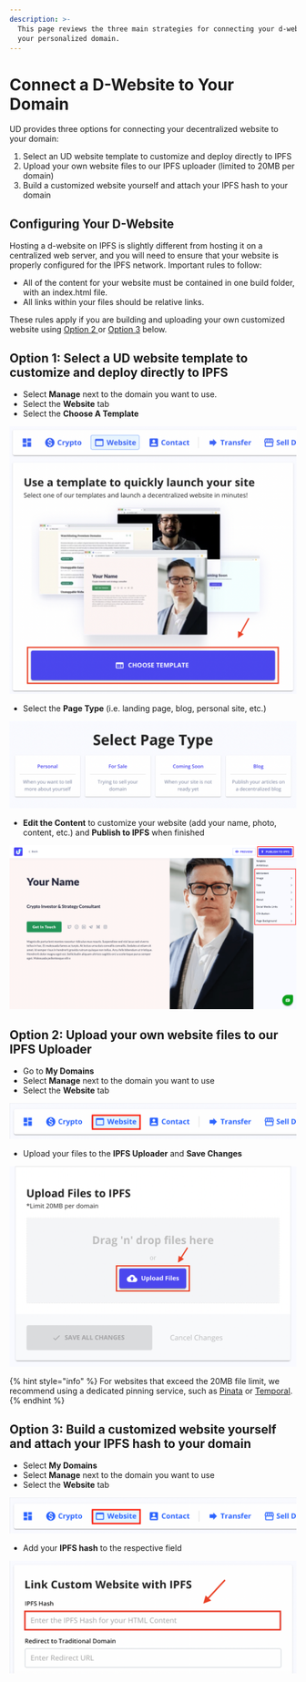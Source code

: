 ```yaml
---
description: >-
  This page reviews the three main strategies for connecting your d-website to
  your personalized domain.
---
```


# Connect a D-Website to Your Domain

UD provides three options for connecting your decentralized website to your domain:

1. Select an UD website template to customize and deploy directly to IPFS
2. Upload your own website files to our IPFS uploader \(limited to 20MB per domain\)
3. Build a customized website yourself and attach your IPFS hash to your domain

## Configuring Your D-Website

Hosting a d-website on IPFS is slightly different from hosting it on a centralized web server, and you will need to ensure that your website is properly configured for the IPFS network. Important rules to follow:

* All of the content for your website must be contained in one build folder, with an index.html file.
* All links within your files should be relative links.

These rules apply if you are building and uploading your own customized website using [Option 2 ](./#option-2-upload-your-own-website-files-to-our-ipfs-uploader)or [Option 3](./#option-3-build-a-customized-website-yourself-and-attach-your-ipfs-hash-to-your-domain) below.

## Option 1: Select a UD website template to customize and deploy directly to IPFS

* Select **Manage** next to the domain you want to use.
* Select the **Website** tab
* Select the **Choose A Template**

![How to select &quot;Choose a Template&quot; from the Website tab](../../.gitbook/assets/choose-website-template.png)

* Select the **Page Type** \(i.e. landing page, blog, personal site, etc.\)

![How to select the &quot;Page Type&quot; or type of template to install ](../../.gitbook/assets/choose-page-template-type.png)

* **Edit the Content** to customize your website \(add your name, photo, content, etc.\) and **Publish to IPFS** when finished

![How to edit content for your template and publish directly to IPFS](../../.gitbook/assets/customize-your-template-edited.png)

## **Option 2: Upload your own website files to our IPFS Uploader**

* Go to **My Domains**
* Select **Manage** next to the domain you want to use
* Select the **Website** tab

![How to locate the &apos;Website&apos; tab under My Domains --&amp;gt; Manage](../../.gitbook/assets/website-tab-manage-domains.png)

* Upload your files to the **IPFS Uploader** and **Save Changes**

![Upload files using the IPFS Uploader, limited to 20MB per domain](../../.gitbook/assets/ipfs-file-uploader.png)

{% hint style="info" %}
For websites that exceed the 20MB file limit, we recommend using a dedicated pinning service, such as [Pinata](https://pinata.cloud/) or [Temporal](https://temporal.cloud/).
{% endhint %}

## Option 3: Build a customized website yourself and attach your IPFS hash to your domain

* Select **My Domains**
* Select **Manage** next to the domain you want to use
* Select the **Website** tab

![How to locate the &apos;Website&apos; tab under My Domains --&amp;gt; Manage](../../.gitbook/assets/website-tab-manage-domains.png)

* Add your **IPFS hash** to the respective field

![How to update IPFS hash field for your domain](../../.gitbook/assets/add-ipfs-hash-mydomains.png)

